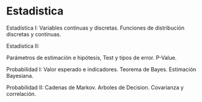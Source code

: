 # Estadistica

Estadística I:
Variables continuas y discretas. Funciones de distribución discretas y continuas. 

Estadistica II:

Parámetros de estimación e hipótesis, Test y tipos de error. P-Value.

Probabilidad I:
Valor esperado e indicadores. Teorema de Bayes. Estimación Bayesiana. 

Probabilidad II:
Cadenas de Markov. Arboles de Decision. Covarianza y correlación. 
